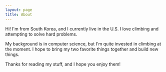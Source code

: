 ```yaml
---
layout: page
title: About
---
```


Hi! I'm from South Korea, and I currently live in the U.S.
I love climbing and attempting to solve hard problems.

My background is in computer science, but I'm quite invested in climbing at the moment.
I hope to bring my two favorite things together and build new things.

Thanks for reading my stuff, and I hope you enjoy them!
